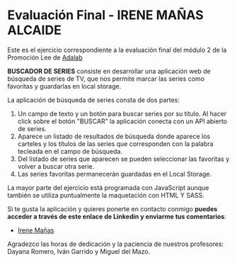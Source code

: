 # Evaluación Final - IRENE MAÑAS ALCAIDE

Este es el ejercicio correspondiente a la evaluación final del módulo 2 de la Promoción Lee de [Adalab](https://adalab.es/)

**BUSCADOR DE SERIES** consiste en desarrollar una aplicación web de búsqueda de series de TV, que nos permite marcar las series como favoritas y guardarlas en local storage.

La aplicación de búsqueda de series consta de dos partes:

1. Un campo de texto y un botón para buscar series por su título. Al hacer click sobre el botón "BUSCAR" la aplicación conecta con un API abierto de series.
2. Aparece un listado de resultados de búsqueda donde aparece los carteles y los títulos de las series que corresponden con la palabra tecleada en el campo de búsqueda.
3. Del listado de series que aparecen se pueden seleccionar las favoritas y volver a buscar otra serie.
4. Las series favoritas permanecerán guardadas en el Local Storage.

La mayor parte del ejercicio está programada con JavaScript aunque también se utiliza puntualmente la maquetación con HTML Y SASS.

Si te gusta la aplicación y quieres ponerte en contacto conmigo **puedes acceder a través de este enlace de Linkedin y enviarme tus comentarios**:

- [Irene Mañas](https://www.linkedin.com/in/irene-ma%C3%B1as-alcaide-5343b516b/)

Agradezco las horas de dedicación y la paciencia de nuestros profesores:
Dayana Romero, Iván Garrido y Miguel del Mazo.
